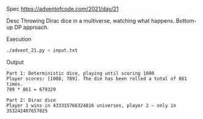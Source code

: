 Spec https://adventofcode.com/2021/day/21

Desc Throwing Dirac dice in a multiverse, watching what happens. Bottom-up DP approach.

Execution

```bash
./advent_21.py < input.txt
```

Output

```
Part 1: Deterministic dice, playing until scoring 1000
Player scores: [1008, 789]. The die has been rolled a total of 861 times.
789 * 861 = 679329

Part 2: Dirac dice
Player 1 wins in 433315766324816 universes, player 2 – only in 353242407657025
```

